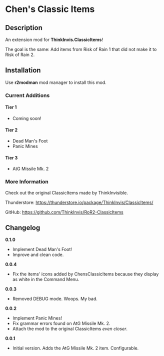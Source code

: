 # Chen's Classic Items

## Description

An extension mod for **ThinkInvis.ClassicItems**!

The goal is the same: Add items from Risk of Rain 1 that did not make it to Risk of Rain 2.

## Installation

Use **r2modman** mod manager to install this mod.

### Current Additions
#### Tier 1
- Coming soon!
#### Tier 2
- Dead Man's Foot
- Panic Mines
#### Tier 3
- AtG Missile Mk. 2

### More Information

Check out the original ClassicItems made by ThinkInvisible.

Thunderstore: https://thunderstore.io/package/ThinkInvis/ClassicItems/

GitHub: https://github.com/ThinkInvis/RoR2-ClassicItems

## Changelog

**0.1.0**
- Implement Dead Man's Foot!
- Improve and clean code.

**0.0.4**
- Fix the items' icons added by ChensClassicItems because they display as white in the Command Menu.

**0.0.3**
- Removed DEBUG mode. Woops. My bad.

**0.0.2**
- Implement Panic Mines!
- Fix grammar errors found on AtG Missile Mk. 2.
- Attach the mod to the original ClassicItems *even closer*.

**0.0.1**
- Initial version. Adds the AtG Missile Mk. 2 item. Configurable.